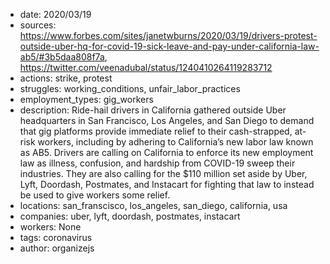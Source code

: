 - date: 2020/03/19
- sources: https://www.forbes.com/sites/janetwburns/2020/03/19/drivers-protest-outside-uber-hq-for-covid-19-sick-leave-and-pay-under-california-law-ab5/#3b5daa808f7a, https://twitter.com/veenadubal/status/1240410264119283712
- actions: strike, protest
- struggles: working_conditions, unfair_labor_practices
- employment_types: gig_workers
- description: Ride-hail drivers in California gathered outside Uber headquarters in San Francisco, Los Angeles, and San Diego to demand that gig platforms provide immediate relief to their cash-strapped, at-risk workers, including by adhering to California’s new labor law known as AB5. Drivers are calling on California to enforce its new employment law as illness, confusion, and hardship from COVID-19 sweep their industries. They are also calling for the $110 million set aside by Uber, Lyft, Doordash, Postmates, and Instacart for fighting that law to instead be used to give workers some relief.
- locations: san_franscisco, los_angeles, san_diego, california, usa
- companies: uber, lyft, doordash, postmates, instacart
- workers: None
- tags: coronavirus
- author: organizejs

